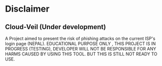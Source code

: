 # Disclaimer 
## Cloud-Veil (Under development)
A Project aimed to present the risk of phishing attacks on the current ISP's login page (NEPAL). EDUCATIONAL PURPOSE ONLY , THIS PROJECT IS IN PROGRESS (TESTING), DEVELOPER WILL NOT BE RESPONSIBLE FOR ANY HARMS CAUSED BY USING THIS TOOL. BUT THIS IS STILL NOT READY TO USE.
